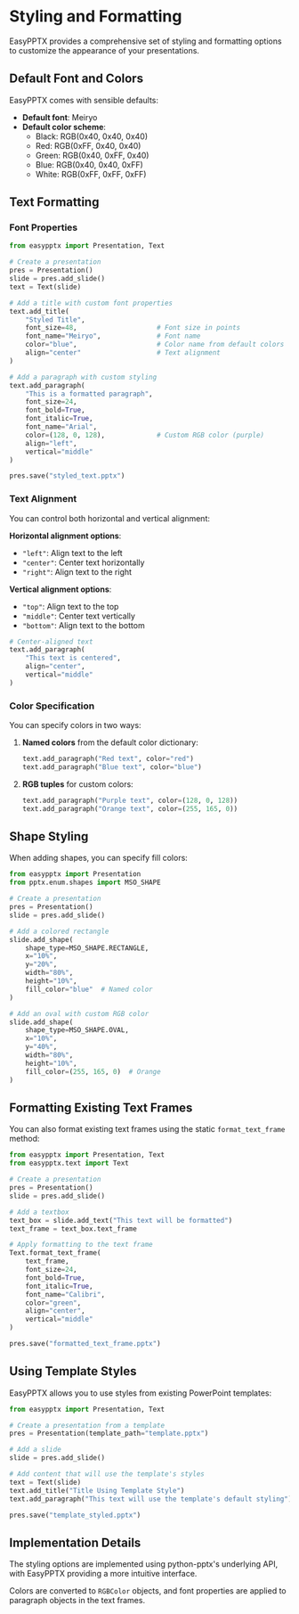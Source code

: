 # Styling and Formatting

EasyPPTX provides a comprehensive set of styling and formatting options to customize the appearance of your presentations.

## Default Font and Colors

EasyPPTX comes with sensible defaults:

- **Default font**: Meiryo
- **Default color scheme**:
  - Black: RGB(0x40, 0x40, 0x40)
  - Red: RGB(0xFF, 0x40, 0x40)
  - Green: RGB(0x40, 0xFF, 0x40)
  - Blue: RGB(0x40, 0x40, 0xFF)
  - White: RGB(0xFF, 0xFF, 0xFF)

## Text Formatting

### Font Properties

```python
from easypptx import Presentation, Text

# Create a presentation
pres = Presentation()
slide = pres.add_slide()
text = Text(slide)

# Add a title with custom font properties
text.add_title(
    "Styled Title",
    font_size=48,                    # Font size in points
    font_name="Meiryo",              # Font name
    color="blue",                    # Color name from default colors
    align="center"                   # Text alignment
)

# Add a paragraph with custom styling
text.add_paragraph(
    "This is a formatted paragraph",
    font_size=24,
    font_bold=True,
    font_italic=True,
    font_name="Arial",
    color=(128, 0, 128),             # Custom RGB color (purple)
    align="left",
    vertical="middle"
)

pres.save("styled_text.pptx")
```

### Text Alignment

You can control both horizontal and vertical alignment:

**Horizontal alignment options**:
- `"left"`: Align text to the left
- `"center"`: Center text horizontally
- `"right"`: Align text to the right

**Vertical alignment options**:
- `"top"`: Align text to the top
- `"middle"`: Center text vertically
- `"bottom"`: Align text to the bottom

```python
# Center-aligned text
text.add_paragraph(
    "This text is centered",
    align="center",
    vertical="middle"
)
```

### Color Specification

You can specify colors in two ways:

1. **Named colors** from the default color dictionary:
   ```python
   text.add_paragraph("Red text", color="red")
   text.add_paragraph("Blue text", color="blue")
   ```

2. **RGB tuples** for custom colors:
   ```python
   text.add_paragraph("Purple text", color=(128, 0, 128))
   text.add_paragraph("Orange text", color=(255, 165, 0))
   ```

## Shape Styling

When adding shapes, you can specify fill colors:

```python
from easypptx import Presentation
from pptx.enum.shapes import MSO_SHAPE

# Create a presentation
pres = Presentation()
slide = pres.add_slide()

# Add a colored rectangle
slide.add_shape(
    shape_type=MSO_SHAPE.RECTANGLE,
    x="10%",
    y="20%",
    width="80%",
    height="10%",
    fill_color="blue"  # Named color
)

# Add an oval with custom RGB color
slide.add_shape(
    shape_type=MSO_SHAPE.OVAL,
    x="10%",
    y="40%",
    width="80%",
    height="10%",
    fill_color=(255, 165, 0)  # Orange
)
```

## Formatting Existing Text Frames

You can also format existing text frames using the static `format_text_frame` method:

```python
from easypptx import Presentation, Text
from easypptx.text import Text

# Create a presentation
pres = Presentation()
slide = pres.add_slide()

# Add a textbox
text_box = slide.add_text("This text will be formatted")
text_frame = text_box.text_frame

# Apply formatting to the text frame
Text.format_text_frame(
    text_frame,
    font_size=24,
    font_bold=True,
    font_italic=True,
    font_name="Calibri",
    color="green",
    align="center",
    vertical="middle"
)

pres.save("formatted_text_frame.pptx")
```

## Using Template Styles

EasyPPTX allows you to use styles from existing PowerPoint templates:

```python
from easypptx import Presentation, Text

# Create a presentation from a template
pres = Presentation(template_path="template.pptx")

# Add a slide
slide = pres.add_slide()

# Add content that will use the template's styles
text = Text(slide)
text.add_title("Title Using Template Style")
text.add_paragraph("This text will use the template's default styling")

pres.save("template_styled.pptx")
```

## Implementation Details

The styling options are implemented using python-pptx's underlying API, with EasyPPTX providing a more intuitive interface.

Colors are converted to `RGBColor` objects, and font properties are applied to paragraph objects in the text frames.
